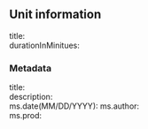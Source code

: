## Unit information
title:  
durationInMinitues:  

### Metadata
title:  
description:  
ms.date(MM/DD/YYYY):
ms.author:  
ms.prod:  